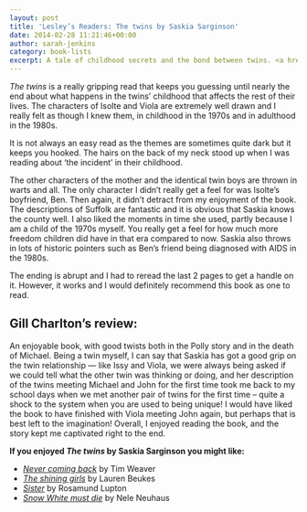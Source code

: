 ```yaml
---
layout: post
title: 'Lesley’s Readers: The twins by Saskia Sarginson'
date: 2014-02-28 11:21:46+00:00
author: sarah-jenkins
category: book-lists
excerpt: A tale of childhood secrets and the bond between twins. <a href="https://suffolk.spydus.co.uk/cgi-bin/spydus.exe/ENQ/OPAC/BIBENQ/5627784?QRY=CTIBIB%3C%20IRN(9467)&QRYTEXT=The%20twins">Reserve a copy.</a>
---
```

<cite>The twins</cite> is a really gripping read that keeps you guessing until nearly the end about what happens in the twins&#8217; childhood that affects the rest of their lives. The characters of Isolte and Viola are extremely well drawn and I really felt as though I knew them, in childhood in the 1970s and in adulthood in the 1980s.

It is not always an easy read as the themes are sometimes quite dark but it keeps you hooked. The hairs on the back of my neck stood up when I was reading about &#8216;the incident&#8217; in their childhood.

The other characters of the mother and the identical twin boys are thrown in warts and all. The only character I didn&#8217;t really get a feel for was Isolte&#8217;s boyfriend, Ben. Then again, it didn&#8217;t detract from my enjoyment of the book. The descriptions of Suffolk are fantastic and it is obvious that Saskia knows the county well. I also liked the moments in time she used, partly because I am a child of the 1970s myself. You really get a feel for how much more freedom children did have in that era compared to now. Saskia also throws in lots of historic pointers such as Ben&#8217;s friend being diagnosed with AIDS in the 1980s.

The ending is abrupt and I had to reread the last 2 pages to get a handle on it. However, it works and I would definitely recommend this book as one to read.

## Gill Charlton&#8217;s review:

An enjoyable book, with good twists both in the Polly story and in the death of Michael. Being a twin myself, I can say that Saskia has got a good grip on the twin relationship — like Issy and Viola, we were always being asked if we could tell what the other twin was thinking or doing, and her description of the twins meeting Michael and John for the first time took me back to my school days when we met another pair of twins for the first time – quite a shock to the system when you are used to being unique! I would have liked the book to have finished with Viola meeting John again, but perhaps that is best left to the imagination! Overall, I enjoyed reading the book, and the story kept me captivated right to the end.

**If you enjoyed <cite>The twins</cite> by Saskia Sarginson you might like:**

  * <cite><a href="https://suffolk.spydus.co.uk/cgi-bin/spydus.exe/ENQ/OPAC/BIBENQ/5875553?QRY=CTIBIB%3C%20IRN(22822002)&QRYTEXT=Never%20coming%20back">Never coming back</a></cite> by Tim Weaver
  * <cite><a href="https://suffolk.spydus.co.uk/cgi-bin/spydus.exe/ENQ/OPAC/BIBENQ/5876822?QRY=CTIBIB%3C%20IRN(19767893)&QRYTEXT=The%20shining%20girls">The shining girls</a> </cite>by Lauren Beukes
  * <cite><a href="https://suffolk.spydus.co.uk/cgi-bin/spydus.exe/ENQ/OPAC/BIBENQ/5876528?QRY=CTIBIB%3C%20IRN(158892)&QRYTEXT=Sister">Sister</a></cite> by Rosamund Lupton
  * <cite><a href="https://suffolk.spydus.co.uk/cgi-bin/spydus.exe/ENQ/OPAC/BIBENQ/5876361?QRY=CTIBIB%3C%20IRN(22387649)&QRYTEXT=Snow%20White%20must%20die">Snow White must die</a></cite> by Nele Neuhaus
